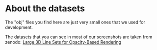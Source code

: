 # About the datasets

The "obj" files you find here are just very small ones that we used for development.

The datasets that you can see in most of our screenshots are taken from zenodo: [Large 3D Line Sets for Opacity-Based Rendering](https://zenodo.org/record/3637625)